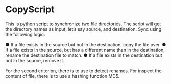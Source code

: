 # CopyScript
This is python script to synchronize two file directories. The script will get the directory names as input, let’s say source, and destination. Sync using the following logic:

●  If a file exists in the source but not in the destination, copy the file over.
●  If a file exists in the source, but has a different name than in the destination, rename the destination file to match.
●  If a file exists in the destination but not in the source, remove it.          

For the second criterion, there is to use to detect renames. For inspect the content of file, there is to use a hashing function MD5.

